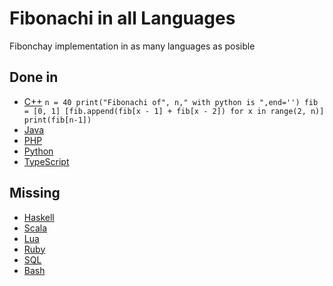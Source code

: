 # Fibonachi in all Languages

Fibonchay implementation in as many languages as posible

## Done in

* [C++](fib.cpp)
`
n = 40
print("Fibonachi of", n," with python is ",end='')
fib = [0, 1]
[fib.append(fib[x - 1] + fib[x - 2]) for x in range(2, n)]
print(fib[n-1])
`
* [Java](fib.java)
* [PHP](fib.php)
* [Python](fib.py)
* [TypeScript](fib.ts)

## Missing

* [Haskell](fib.hs)
* [Scala]()
* [Lua](fib.lua)
* [Ruby](fib.ru)
* [SQL](fib.sql)
* [Bash](fib.sh)